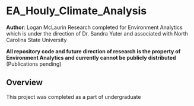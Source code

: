 # EA_Houly_Climate_Analysis

**Author**: Logan McLaurin
Research completed for Environment Analytics which is under the direction of Dr. Sandra Yuter and associated with North Carolina State University

**All repository code and future direction of research is the property of Environment Analytics and currently cannot be publicly distributed** (Publications pending)

## Overview
This project was completed as a part of undergraduate
